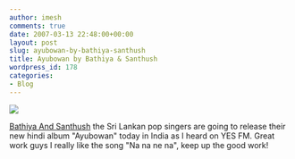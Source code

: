```yaml
---
author: imesh
comments: true
date: 2007-03-13 22:48:00+00:00
layout: post
slug: ayubowan-by-bathiya-santhush
title: Ayubowan by Bathiya & Santhush
wordpress_id: 178
categories:
- Blog
---
```


![](http://www.imeshonline.net/images/bathiya_and_santhush.jpg)




[Bathiya And Santhush](http://www.bnsmusic.com/) the Sri Lankan pop singers are going to release their new hindi album "Ayubowan" today in India as I heard on YES FM. Great work guys I really like the song "Na na ne na", keep up the good work!
